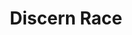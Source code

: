 ---
title: "Discern Race"
canonical: "skill/discern-race"
canonical_title: "Awakened Beastkin Loresheet"
lists:
    - awakened-beastkin-loresheet
tier: 1
osp_cost: 10
prerequisites: ["awakened-beastkin-loresheet/tracking"]
replacement: false
ladder: "tracking"
weight: 10
---